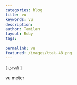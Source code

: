 ```yaml
---
categories: blog
title: vu
keywords: vu
description: 
author: Tamilan
layout: Ruby
tags: 
 
permalink: vu
featured: /images/ttak-48.png
---
```

  
[ மானி ]  
  
vu meter